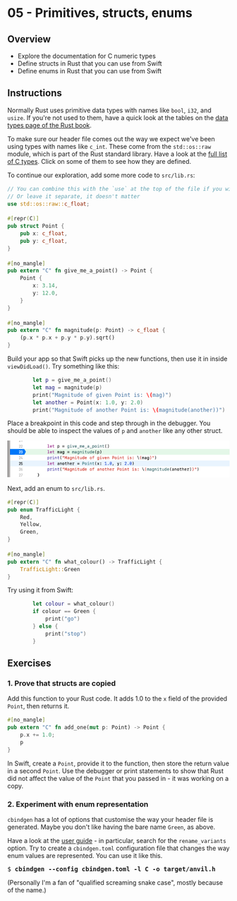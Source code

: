 # 05 - Primitives, structs, enums

## Overview

* Explore the documentation for C numeric types
* Define structs in Rust that you can use from Swift
* Define enums in Rust that you can use from Swift

## Instructions

Normally Rust uses primitive data types with names like `bool`, `i32`, and `usize`. If you're not used to them, have a quick look at the tables on the [data types page of the Rust book](https://doc.rust-lang.org/book/ch03-02-data-types.html).

To make sure our header file comes out the way we expect we've been using types with names like `c_int`. These come from the `std::os::raw` module, which is part of the Rust standard library. Have a look at the [full list of C types](https://doc.rust-lang.org/std/os/raw/index.html). Click on some of them to see how they are defined.

To continue our exploration, add some more code to `src/lib.rs`:

```rust
// You can combine this with the `use` at the top of the file if you wish
// Or leave it separate, it doesn't matter
use std::os::raw::c_float;

#[repr(C)]
pub struct Point {
    pub x: c_float,
    pub y: c_float,
}

#[no_mangle]
pub extern "C" fn give_me_a_point() -> Point {
    Point {
        x: 3.14,
        y: 12.0,
    }
}

#[no_mangle]
pub extern "C" fn magnitude(p: Point) -> c_float {
    (p.x * p.x + p.y * p.y).sqrt()
}
```

Build your app so that Swift picks up the new functions, then use it in inside `viewDidLoad()`. Try something like this:

```swift
        let p = give_me_a_point()
        let mag = magnitude(p)
        print("Magnitude of given Point is: \(mag)")
        let another = Point(x: 1.0, y: 2.0)
        print("Magnitude of another Point is: \(magnitude(another))")
```

Place a breakpoint in this code and step through in the debugger. You should be able to inspect the values of `p` and `another` like any other struct.

![](img/05-breakpoint.png)

Next, add an enum to `src/lib.rs`.

```rust
#[repr(C)]
pub enum TrafficLight {
    Red,
    Yellow,
    Green, 
}

#[no_mangle]
pub extern "C" fn what_colour() -> TrafficLight {
    TrafficLight::Green
}
```

Try using it from Swift:

```swift
        let colour = what_colour()
        if colour == Green {
            print("go")
        } else {
            print("stop")
        }
```

## Exercises

### 1. Prove that structs are copied

Add this function to your Rust code. It adds 1.0 to the `x` field of the provided `Point`, then returns it.

```rust
#[no_mangle]
pub extern "C" fn add_one(mut p: Point) -> Point {
    p.x += 1.0;
    p
}
```

In Swift, create a `Point`, provide it to the function, then store the return value in a second `Point`. Use the debugger or print statements to show that Rust did not affect the value of the `Point` that you passed in - it was working on a copy.

### 2. Experiment with enum representation

`cbindgen` has a lot of options that customise the way your header file is generated. Maybe you don't like having the bare name `Green`, as above.

Have a look at the [user guide](https://github.com/eqrion/cbindgen/blob/master/docs.md) - in particular, search for the `rename_variants` option. Try to create a `cbindgen.toml` configuration file that changes the way enum values are represented. You can use it like this.

<pre>$ <b>cbindgen --config cbindgen.toml -l C -o target/anvil.h</b></pre>

(Personally I'm a fan of "qualified screaming snake case", mostly because of the name.)

